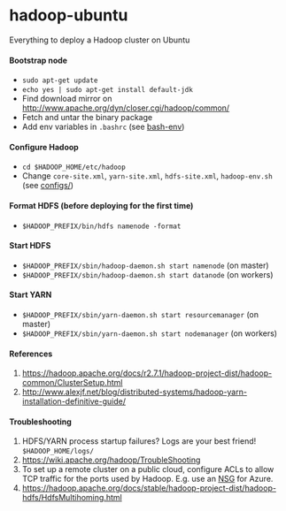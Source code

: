 # hadoop-ubuntu

Everything to deploy a Hadoop cluster on Ubuntu

#### Bootstrap node

* `sudo apt-get update`
* `echo yes | sudo apt-get install default-jdk`
* Find download mirror on http://www.apache.org/dyn/closer.cgi/hadoop/common/
* Fetch and untar the binary package
* Add env variables in `.bashrc` (see [bash-env](https://github.com/anchal-agrawal/hadoop-ubuntu/blob/master/bash-env))

#### Configure Hadoop

* `cd $HADOOP_HOME/etc/hadoop`
* Change `core-site.xml`, `yarn-site.xml`, `hdfs-site.xml`, `hadoop-env.sh` (see [configs/](https://github.com/anchal-agrawal/hadoop-ubuntu/tree/master/configs))

#### Format HDFS (before deploying for the first time)

* `$HADOOP_PREFIX/bin/hdfs namenode -format`

#### Start HDFS

* `$HADOOP_PREFIX/sbin/hadoop-daemon.sh start namenode` (on master)
* `$HADOOP_PREFIX/sbin/hadoop-daemon.sh start datanode` (on workers)

#### Start YARN

* `$HADOOP_PREFIX/sbin/yarn-daemon.sh start resourcemanager` (on master)
* `$HADOOP_PREFIX/sbin/yarn-daemon.sh start nodemanager` (on workers)

#### References

1. https://hadoop.apache.org/docs/r2.7.1/hadoop-project-dist/hadoop-common/ClusterSetup.html
2. http://www.alexjf.net/blog/distributed-systems/hadoop-yarn-installation-definitive-guide/

#### Troubleshooting

1. HDFS/YARN process startup failures? Logs are your best friend! `$HADOOP_HOME/logs/`
2. https://wiki.apache.org/hadoop/TroubleShooting
3. To set up a remote cluster on a public cloud, configure ACLs to allow TCP traffic for the ports used by Hadoop. E.g. use an [NSG](https://azure.microsoft.com/en-us/documentation/articles/virtual-networks-create-nsg-arm-pportal/) for Azure.
4. https://hadoop.apache.org/docs/stable/hadoop-project-dist/hadoop-hdfs/HdfsMultihoming.html
